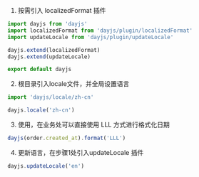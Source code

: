 1. 按需引入 localizedFormat 插件
```javascript
import dayjs from 'dayjs'
import localizedFormat from 'dayjs/plugin/localizedFormat'
import updateLocale from 'dayjs/plugin/updateLocale'

dayjs.extend(localizedFormat)
dayjs.extend(updateLocale)

export default dayjs
```

2. 根目录引入locale文件，并全局设置语言
```javascript
import 'dayjs/locale/zh-cn'

dayjs.locale('zh-cn')
```

3. 使用，在业务处可以直接使用 LLL 方式进行格式化日期
```javascript
dayjs(order.created_at).format('LLL')
```

4. 更新语言，在步骤1处引入updateLocale 插件
```javascript
dayjs.updateLocale('en')
```